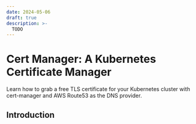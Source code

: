 ```yaml
---
date: 2024-05-06
draft: true
description: >-
  TODO
---
```


# Cert Manager: A Kubernetes Certificate Manager

Learn how to grab a free TLS certificate for your Kubernetes cluster with
cert-manager and AWS Route53 as the DNS provider.

<!--
SEO keywords:
 - cert-manager
 - kubernetes
 - certificate
 - TLS
 - HTTPS
 - ingress
 - gateway
 - cilium
 - AWS
 - Route53
 - Cloudflare
-->


<!-- more -->

## Introduction
